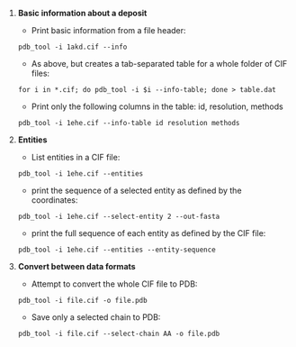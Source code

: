 
1) **Basic information about a deposit**
   - Print basic information from a file header:
   ```ignore
   pdb_tool -i 1akd.cif --info
    ```
   - As above, but creates a tab-separated table for a whole folder of CIF files:
    ```ignore
    for i in *.cif; do pdb_tool -i $i --info-table; done > table.dat
    ```
   - Print only the following columns in the table: id, resolution, methods
    ```ignore
    pdb_tool -i 1ehe.cif --info-table id resolution methods
    ```
   
2) **Entities**
   - List entities in a CIF file:
    ```ignore
    pdb_tool -i 1ehe.cif --entities
    ```
   - print the sequence of a selected entity as defined by the coordinates:
   ```ignore
   pdb_tool -i 1ehe.cif --select-entity 2 --out-fasta
   ```
   - print the full sequence of each entity as defined by the CIF file:
   ```ignore
   pdb_tool -i 1ehe.cif --entities --entity-sequence
   ```
   
3) **Convert between data formats**

   - Attempt to convert the whole CIF file to PDB:
   ```ignore
   pdb_tool -i file.cif -o file.pdb
   ```
   - Save only a selected chain to PDB:
   ```ignore
   pdb_tool -i file.cif --select-chain AA -o file.pdb
   ```


